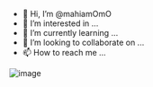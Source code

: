 - 👋 Hi, I’m @mahiamOmO
- 👀 I’m interested in ...
- 🌱 I’m currently learning ...
- 💞️ I’m looking to collaborate on ...
- 📫 How to reach me ...

<!---
mahiamOmO/mahiamOmO is a ✨ special ✨ repository because its `README.md` (this file) appears on your GitHub profile.
You can click the Preview link to take a look at your changes.
--->

![image](https://github.com/mahiamOmO/mahiamOmO/assets/129661915/5504067e-3036-4f8f-8e3f-a05b71376e4d)
